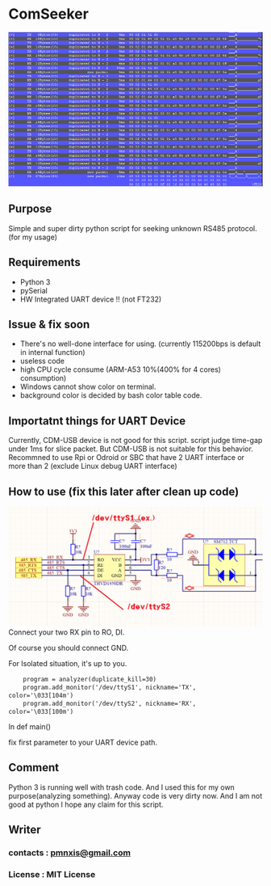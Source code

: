 # ComSeeker

![demo](./demo/demo_image.PNG)

Purpose
---------------------------
Simple and super dirty python script for seeking unknown RS485 protocol. (for my usage)


Requirements
---------------------------
* Python 3
* pySerial
* HW Integrated UART device !! (not FT232)

Issue & fix soon
---------------------------
* There's no well-done interface for using. (currently 115200bps is default in internal function)
* useless code
* high CPU cycle consume (ARM-A53 10%(400% for 4 cores) consumption)
* Windows cannot show color on terminal.
* background color is decided by bash color table code.

Importatnt things for UART Device
---------------------------
Currently, CDM-USB device is not good for this script.
script judge time-gap under 1ms for slice packet.
But CDM-USB is not suitable for this behavior.
Recommned to use Rpi or Odroid or SBC that have 2 UART interface or more than 2 (exclude Linux debug UART interface)

How to use (fix this later after clean up code)
---------------------------
![schematic](./demo/inSch.png)
Connect your two RX pin to RO, DI.

Of course you should connect GND.

For Isolated situation, it's up to you.

```
    program = analyzer(duplicate_kill=30)
    program.add_monitor('/dev/ttyS1', nickname='TX', color='\033[104m')
    program.add_monitor('/dev/ttyS2', nickname='RX', color='\033[100m')
```
In def main()

fix first parameter to your UART device path.


Comment
---------------------------
Python 3 is running well with trash code.
And I used this for my own purpose(analyzing something).
Anyway code is very dirty now. And I am not good at python
I hope any claim for this script.


Writer
---------------------------
### contacts : pmnxis@gmail.com
### License : MIT License